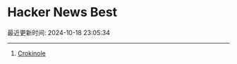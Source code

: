 # Hacker News Best

最近更新时间: 2024-10-18 23:05:34

--- 
1. [Crokinole](https://pudding.cool/2024/10/crokinole/) 
